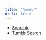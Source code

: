 ```yaml
---
title: "Tumblr"
draft: false
---
```

- [Searchlr](http://searchlr.net/)<br>
- [Tumblr Search](http://www.tumblr.com/search)<br>
